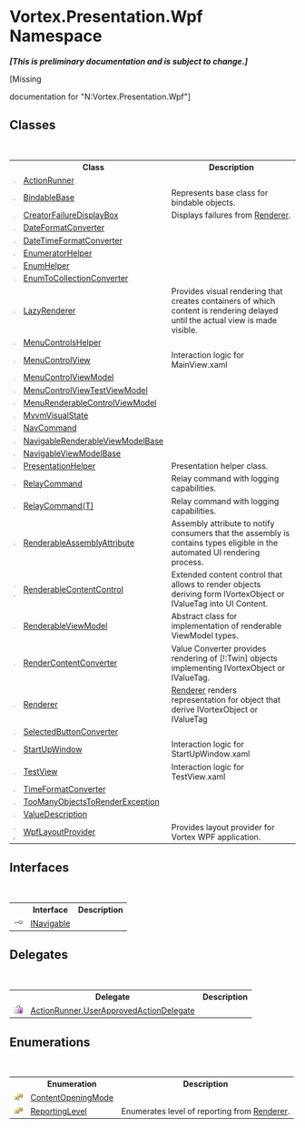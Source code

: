 # Vortex.Presentation.Wpf Namespace
 _**\[This is preliminary documentation and is subject to change.\]**_

\[Missing <summary> documentation for "N:Vortex.Presentation.Wpf"\]


## Classes
&nbsp;<table><tr><th></th><th>Class</th><th>Description</th></tr><tr><td>![Public class](media/pubclass.gif "Public class")</td><td><a href="T_Vortex_Presentation_Wpf_ActionRunner.md">ActionRunner</a></td><td /></tr><tr><td>![Public class](media/pubclass.gif "Public class")</td><td><a href="T_Vortex_Presentation_Wpf_BindableBase.md">BindableBase</a></td><td>
Represents base class for bindable objects.</td></tr><tr><td>![Public class](media/pubclass.gif "Public class")</td><td><a href="T_Vortex_Presentation_Wpf_CreatorFailureDisplayBox.md">CreatorFailureDisplayBox</a></td><td>
Displays failures from <a href="T_Vortex_Presentation_Wpf_Renderer.md">Renderer</a>.</td></tr><tr><td>![Public class](media/pubclass.gif "Public class")</td><td><a href="T_Vortex_Presentation_Wpf_DateFormatConverter.md">DateFormatConverter</a></td><td /></tr><tr><td>![Public class](media/pubclass.gif "Public class")</td><td><a href="T_Vortex_Presentation_Wpf_DateTimeFormatConverter.md">DateTimeFormatConverter</a></td><td /></tr><tr><td>![Public class](media/pubclass.gif "Public class")</td><td><a href="T_Vortex_Presentation_Wpf_EnumeratorHelper.md">EnumeratorHelper</a></td><td /></tr><tr><td>![Public class](media/pubclass.gif "Public class")</td><td><a href="T_Vortex_Presentation_Wpf_EnumHelper.md">EnumHelper</a></td><td /></tr><tr><td>![Public class](media/pubclass.gif "Public class")</td><td><a href="T_Vortex_Presentation_Wpf_EnumToCollectionConverter.md">EnumToCollectionConverter</a></td><td /></tr><tr><td>![Public class](media/pubclass.gif "Public class")</td><td><a href="T_Vortex_Presentation_Wpf_LazyRenderer.md">LazyRenderer</a></td><td>
Provides visual rendering that creates containers of which content is rendering delayed until the actual view is made visible.</td></tr><tr><td>![Public class](media/pubclass.gif "Public class")</td><td><a href="T_Vortex_Presentation_Wpf_MenuControlsHelper.md">MenuControlsHelper</a></td><td /></tr><tr><td>![Public class](media/pubclass.gif "Public class")</td><td><a href="T_Vortex_Presentation_Wpf_MenuControlView.md">MenuControlView</a></td><td>
Interaction logic for MainView.xaml</td></tr><tr><td>![Public class](media/pubclass.gif "Public class")</td><td><a href="T_Vortex_Presentation_Wpf_MenuControlViewModel.md">MenuControlViewModel</a></td><td /></tr><tr><td>![Public class](media/pubclass.gif "Public class")</td><td><a href="T_Vortex_Presentation_Wpf_MenuControlViewTestViewModel.md">MenuControlViewTestViewModel</a></td><td /></tr><tr><td>![Public class](media/pubclass.gif "Public class")</td><td><a href="T_Vortex_Presentation_Wpf_MenuRenderableControlViewModel.md">MenuRenderableControlViewModel</a></td><td /></tr><tr><td>![Public class](media/pubclass.gif "Public class")</td><td><a href="T_Vortex_Presentation_Wpf_MvvmVisualState.md">MvvmVisualState</a></td><td /></tr><tr><td>![Public class](media/pubclass.gif "Public class")</td><td><a href="T_Vortex_Presentation_Wpf_NavCommand.md">NavCommand</a></td><td /></tr><tr><td>![Public class](media/pubclass.gif "Public class")</td><td><a href="T_Vortex_Presentation_Wpf_NavigableRenderableViewModelBase.md">NavigableRenderableViewModelBase</a></td><td /></tr><tr><td>![Public class](media/pubclass.gif "Public class")</td><td><a href="T_Vortex_Presentation_Wpf_NavigableViewModelBase.md">NavigableViewModelBase</a></td><td /></tr><tr><td>![Public class](media/pubclass.gif "Public class")</td><td><a href="T_Vortex_Presentation_Wpf_PresentationHelper.md">PresentationHelper</a></td><td>
Presentation helper class.</td></tr><tr><td>![Public class](media/pubclass.gif "Public class")</td><td><a href="T_Vortex_Presentation_Wpf_RelayCommand.md">RelayCommand</a></td><td>
Relay command with logging capabilities.</td></tr><tr><td>![Public class](media/pubclass.gif "Public class")</td><td><a href="T_Vortex_Presentation_Wpf_RelayCommand_1.md">RelayCommand(T)</a></td><td>
Relay command with logging capabilities.</td></tr><tr><td>![Public class](media/pubclass.gif "Public class")</td><td><a href="T_Vortex_Presentation_Wpf_RenderableAssemblyAttribute.md">RenderableAssemblyAttribute</a></td><td>
Assembly attribute to notify consumers that the assembly is contains types eligible in the automated UI rendering process.</td></tr><tr><td>![Public class](media/pubclass.gif "Public class")![Code example](media/CodeExample.png "Code example")</td><td><a href="T_Vortex_Presentation_Wpf_RenderableContentControl.md">RenderableContentControl</a></td><td>
Extended content control that allows to render objects deriving form IVortexObject or IValueTag into UI Content.</td></tr><tr><td>![Public class](media/pubclass.gif "Public class")</td><td><a href="T_Vortex_Presentation_Wpf_RenderableViewModel.md">RenderableViewModel</a></td><td>
Abstract class for implementation of renderable ViewModel types.</td></tr><tr><td>![Public class](media/pubclass.gif "Public class")</td><td><a href="T_Vortex_Presentation_Wpf_RenderContentConverter.md">RenderContentConverter</a></td><td>
Value Converter provides rendering of [!:Twin] objects implementing IVortexObject or IValueTag.</td></tr><tr><td>![Public class](media/pubclass.gif "Public class")</td><td><a href="T_Vortex_Presentation_Wpf_Renderer.md">Renderer</a></td><td><a href="T_Vortex_Presentation_Wpf_Renderer.md">Renderer</a> renders representation for object that derive IVortexObject or IValueTag</td></tr><tr><td>![Public class](media/pubclass.gif "Public class")</td><td><a href="T_Vortex_Presentation_Wpf_SelectedButtonConverter.md">SelectedButtonConverter</a></td><td /></tr><tr><td>![Public class](media/pubclass.gif "Public class")</td><td><a href="T_Vortex_Presentation_Wpf_StartUpWindow.md">StartUpWindow</a></td><td>
Interaction logic for StartUpWindow.xaml</td></tr><tr><td>![Public class](media/pubclass.gif "Public class")</td><td><a href="T_Vortex_Presentation_Wpf_TestView.md">TestView</a></td><td>
Interaction logic for TestView.xaml</td></tr><tr><td>![Public class](media/pubclass.gif "Public class")</td><td><a href="T_Vortex_Presentation_Wpf_TimeFormatConverter.md">TimeFormatConverter</a></td><td /></tr><tr><td>![Public class](media/pubclass.gif "Public class")</td><td><a href="T_Vortex_Presentation_Wpf_TooManyObjectsToRenderException.md">TooManyObjectsToRenderException</a></td><td /></tr><tr><td>![Public class](media/pubclass.gif "Public class")</td><td><a href="T_Vortex_Presentation_Wpf_ValueDescription.md">ValueDescription</a></td><td /></tr><tr><td>![Public class](media/pubclass.gif "Public class")![Code example](media/CodeExample.png "Code example")</td><td><a href="T_Vortex_Presentation_Wpf_WpfLayoutProvider.md">WpfLayoutProvider</a></td><td>
Provides layout provider for Vortex WPF application.</td></tr></table>

## Interfaces
&nbsp;<table><tr><th></th><th>Interface</th><th>Description</th></tr><tr><td>![Public interface](media/pubinterface.gif "Public interface")</td><td><a href="T_Vortex_Presentation_Wpf_INavigable.md">INavigable</a></td><td /></tr></table>

## Delegates
&nbsp;<table><tr><th></th><th>Delegate</th><th>Description</th></tr><tr><td>![Public delegate](media/pubdelegate.gif "Public delegate")</td><td><a href="T_Vortex_Presentation_Wpf_ActionRunner_UserApprovedActionDelegate.md">ActionRunner.UserApprovedActionDelegate</a></td><td /></tr></table>

## Enumerations
&nbsp;<table><tr><th></th><th>Enumeration</th><th>Description</th></tr><tr><td>![Public enumeration](media/pubenumeration.gif "Public enumeration")</td><td><a href="T_Vortex_Presentation_Wpf_ContentOpeningMode.md">ContentOpeningMode</a></td><td /></tr><tr><td>![Public enumeration](media/pubenumeration.gif "Public enumeration")</td><td><a href="T_Vortex_Presentation_Wpf_ReportingLevel.md">ReportingLevel</a></td><td>
Enumerates level of reporting from <a href="T_Vortex_Presentation_Wpf_Renderer.md">Renderer</a>.</td></tr></table>&nbsp;
